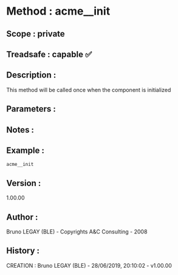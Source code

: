 ﻿# **Method :** acme__init
## **Scope :** private
## **Treadsafe :** capable ✅ 
## **Description :** 
This method will be called once when the component is initialized
## **Parameters :** 
## **Notes :** 

## **Example :** 
```
acme__init
```
## **Version :** 
1.00.00
## **Author :** 
Bruno LEGAY (BLE) - Copyrights A&C Consulting - 2008
## **History :** 
 CREATION : Bruno LEGAY (BLE) - 28/06/2019, 20:10:02 - v1.00.00
